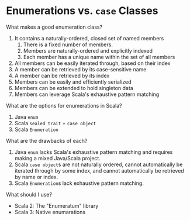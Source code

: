 # Enumerations vs. `case` Classes

What makes a good enumeration class?

1. It contains a naturally-ordered, closed set of named members
   1. There is a fixed number of members.
   2. Members are naturally-ordered and explicitly indexed
   3. Each member has a unique name within the set of all members
2. All members can be easily iterated through, based on their index
3. A member can be retrieved by its case-sensitive name
4. A member can be retrieved by its index
5. Members can be easily and efficiently serialized
6. Members can be extended to hold singleton data
7. Members can leverage Scala's exhaustive pattern matching

What are the options for enumerations in Scala?

1. Java `enum`
2. Scala `sealed trait` + `case object`
3. Scala `Enumeration`

What are the drawbacks of each?

1. Java `enum` lacks Scala's exhaustive pattern matching and requires making a mixed Java/Scala project.
2. Scala `case object`s are not naturally ordered, cannot automatically be iterated through by some index, and cannot automatically be retrieved by name or index.
3. Scala `Enumeration`s lack exhaustive pattern matching.

What should I use?

* Scala 2: The "Enumeratum" library
* Scala 3: Native enumarations